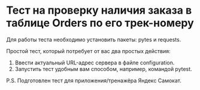 # Тест на проверку наличия заказа в таблице Orders по его трек-номеру
Для работы теста необходимо установить пакеты: pytes и requests.

Простой тест, который потребует от вас два простых действия:
1. Ввести актуальный URL-адрес сервера в файле configuration.
2. Запустить тест удобным вам способом, например, командой pytest.

P.S. Подготовлен тест для приложения/тренажёра Яндекс Самокат.